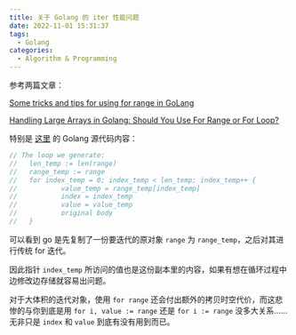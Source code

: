 ```yaml
---
title: 关于 Golang 的 iter 性能问题
date: 2022-11-01 15:31:37
tags:
  - Golang
categories:
  - Algorithm & Programming
---
```


参考两篇文章：

[Some tricks and tips for using for range in GoLang](https://www.pixelstech.net/article/1583648868-Some-tricks-and-tips-for-using-for-range-in-GoLang)

[Handling Large Arrays in Golang: Should You Use For Range or For Loop?](https://betterprogramming.pub/handling-large-arrays-in-golang-should-you-use-for-range-or-for-loop-9995a02fd316)

特别是 [这里](https://github.com/golang/gofrontend/blob/e387439bfd24d5e142874b8e68e7039f74c744d7/go/statements.cc#L5501) 的 Golang 源代码内容：

```Go
// The loop we generate:
//   len_temp := len(range)
//   range_temp := range
//   for index_temp = 0; index_temp < len_temp; index_temp++ {
//           value_temp = range_temp[index_temp]
//           index = index_temp
//           value = value_temp
//           original body
//   }
```
可以看到 go 是先复制了一份要迭代的原对象 `range` 为 `range_temp`，之后对其进行传统 for 迭代。

因此指针 `index_temp` 所访问的值也是这份副本里的内容，如果有想在循环过程中边修改边存储就容易出问题。

对于大体积的迭代对象，使用 `for range` 还会付出额外的拷贝时空代价，而这悲惨的与你到底是用 `for i, value := range` 还是 `for i := range` 没多大关系…… 无非只是 `index` 和 `value` 到底有没有用到而已。
